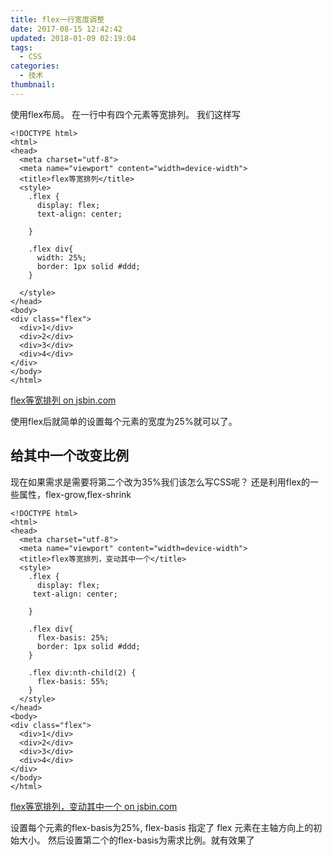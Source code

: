 ```yaml
---
title: flex一行宽度调整
date: 2017-08-15 12:42:42
updated: 2018-01-09 02:19:04
tags: 
  - CSS
categories:
  - 技术
thumbnail:
---
```


使用flex布局。
在一行中有四个元素等宽排列。
我们这样写

```markup
<!DOCTYPE html>
<html>
<head>
  <meta charset="utf-8">
  <meta name="viewport" content="width=device-width">
  <title>flex等宽排列</title>
  <style>
    .flex {
      display: flex;
      text-align: center;

    }

    .flex div{
      width: 25%;
      border: 1px solid #ddd;
    }

  </style>
</head>
<body>
<div class="flex">
  <div>1</div>
  <div>2</div>
  <div>3</div>
  <div>4</div>
</div>
</body>
</html>
```

<a class="jsbin-embed" href="http://jsbin.com/gopufax/embed?output">flex等宽排列 on jsbin.com</a><script src="http://static.jsbin.com/js/embed.min.js?4.0.4"></script>

使用flex后就简单的设置每个元素的宽度为25%就可以了。

## 给其中一个改变比例

现在如果需求是需要将第二个改为35%我们该怎么写CSS呢？
还是利用flex的一些属性，flex-grow,flex-shrink

```markup
<!DOCTYPE html>
<html>
<head>
  <meta charset="utf-8">
  <meta name="viewport" content="width=device-width">
  <title>flex等宽排列，变动其中一个</title>
  <style>
    .flex {
      display: flex;
     text-align: center;

    }

    .flex div{
      flex-basis: 25%;
      border: 1px solid #ddd;
    }

    .flex div:nth-child(2) {
      flex-basis: 55%;
    }
  </style>
</head>
<body>
<div class="flex">
  <div>1</div>
  <div>2</div>
  <div>3</div>
  <div>4</div>
</div>
</body>
</html>
```

<a class="jsbin-embed" href="http://jsbin.com/jovubes/embed?output">flex等宽排列，变动其中一个 on jsbin.com</a><script src="http://static.jsbin.com/js/embed.min.js?4.0.4"></script>

设置每个元素的flex-basis为25%, flex-basis 指定了 flex 元素在主轴方向上的初始大小。
然后设置第二个的flex-basis为需求比例。就有效果了
